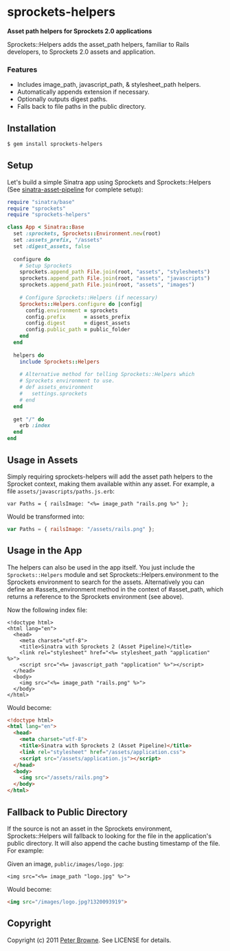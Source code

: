 sprockets-helpers
=================

**Asset path helpers for Sprockets 2.0 applications**

Sprockets::Helpers adds the asset_path helpers, familiar to Rails developers, to Sprockets 2.0 assets and application.

### Features

* Includes image_path, javascript_path, & stylesheet_path helpers.
* Automatically appends extension if necessary.
* Optionally outputs digest paths.
* Falls back to file paths in the public directory.


Installation
------------

``` bash
$ gem install sprockets-helpers
```


Setup
-----

Let's build a simple Sinatra app using Sprockets and Sprockets::Helpers (See [sinatra-asset-pipeline](https://github.com/stevehodgkiss/sinatra-asset-pipeline) for complete setup):

``` ruby
require "sinatra/base"
require "sprockets"
require "sprockets-helpers"

class App < Sinatra::Base
  set :sprockets, Sprockets::Environment.new(root)
  set :assets_prefix, "/assets"
  set :digest_assets, false
  
  configure do
    # Setup Sprockets
    sprockets.append_path File.join(root, "assets", "stylesheets")
    sprockets.append_path File.join(root, "assets", "javascripts")
    sprockets.append_path File.join(root, "assets", "images")
    
    # Configure Sprockets::Helpers (if necessary)
    Sprockets::Helpers.configure do |config|
      config.environment = sprockets
      config.prefix      = assets_prefix
      config.digest      = digest_assets
      config.public_path = public_folder
    end
  end
  
  helpers do
    include Sprockets::Helpers
    
    # Alternative method for telling Sprockets::Helpers which
    # Sprockets environment to use.
    # def assets_environment
    #   settings.sprockets
    # end
  end
  
  get "/" do
    erb :index
  end
end
```


Usage in Assets
---------------

Simply requiring sprockets-helpers will add the asset path helpers to the Sprocket context, making them available within any asset. For example, a file `assets/javascripts/paths.js.erb`:

``` erb
var Paths = { railsImage: "<%= image_path "rails.png %>" };
```

Would be transformed into:

``` javascript
var Paths = { railsImage: "/assets/rails.png" };
```


Usage in the App
----------------

The helpers can also be used in the app itself. You just include the `Sprockets::Helpers` module and set Sprockets::Helpers.environment to the Sprockets environment to search for the assets. Alternatively you can define an #assets_environment method in the context of #asset_path, which returns a reference to the Sprockets environment (see above).

Now the following index file:

``` erb
<!doctype html>
<html lang="en">
  <head>
    <meta charset="utf-8">
    <title>Sinatra with Sprockets 2 (Asset Pipeline)</title>
    <link rel="stylesheet" href="<%= stylesheet_path "application" %>">
    <script src="<%= javascript_path "application" %>"></script>
  </head>
  <body>
    <img src="<%= image_path "rails.png" %>">
  </body>
</html>
```

Would become:

``` html
<!doctype html>
<html lang="en">
  <head>
    <meta charset="utf-8">
    <title>Sinatra with Sprockets 2 (Asset Pipeline)</title>
    <link rel="stylesheet" href="/assets/application.css">
    <script src="/assets/application.js"></script>
  </head>
  <body>
    <img src="/assets/rails.png">
  </body>
</html>
```


Fallback to Public Directory
----------------------------

If the source is not an asset in the Sprockets environment, Sprockets::Helpers will fallback to looking for the file in the application's public directory. It will also append the cache busting timestamp of the file. For example:

Given an image, `public/images/logo.jpg`:

``` erb
<img src="<%= image_path "logo.jpg" %>">
```

Would become:

``` html
<img src="/images/logo.jpg?1320093919">
```


Copyright
---------

Copyright (c) 2011 [Peter Browne](http://petebrowne.com). See LICENSE for details.
